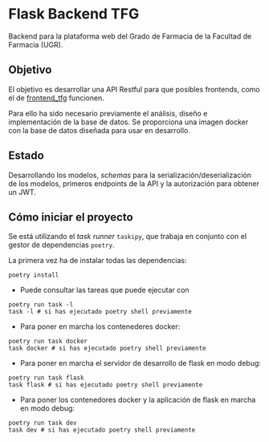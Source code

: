 # Flask Backend TFG

Backend para la plataforma web del Grado de Farmacia de la Facultad de Farmacia (UGR).

## Objetivo

El objetivo es desarrollar una API Restful para que posibles frontends, como el de
[frontend_tfg](https://github.com/JoseCarlosPPK/frontend_tfg) funcionen.

Para ello ha sido necesario previamente el análisis, diseño e implementación de la base de datos. Se proporciona una imagen docker con la base de datos diseñada para usar en desarrollo.

## Estado

Desarrollando los modelos, _schemas_ para la serialización/deserialización de los modelos, primeros
endpoints de la API y la autorización para obtener un JWT.

## Cómo iniciar el proyecto

Se está utilizando el _task runner_ `taskipy`, que trabaja en conjunto con el gestor de dependencias `poetry`.

La primera vez ha de instalar todas las dependencias:

```
poetry install
```

-  Puede consultar las tareas que puede ejecutar con

```
poetry run task -l
task -l # si has ejecutado poetry shell previamente
```

-  Para poner en marcha los contenederes docker:

```
poetry run task docker
task docker # si has ejecutado poetry shell previamente
```

-  Para poner en marcha el servidor de desarrollo de flask en modo debug:

```
poetry run task flask
task flask # si has ejecutado poetry shell previamente
```

-  Para poner los contenedores docker y la aplicación de flask en marcha en modo debug:

```
poetry run task dev
task dev # si has ejecutado poetry shell previamente
```
